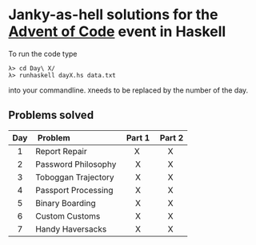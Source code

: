 # Janky-as-hell solutions for the [Advent of Code](https://adventofcode.com/2020) event in Haskell

To run the code type

```ghc,sh
λ> cd Day\ X/
λ> runhaskell dayX.hs data.txt
```
into your commandline. ```X```needs to be replaced by the number of the day.

## Problems solved

| Day | Problem 	| Part 1 | Part 2 |
| :-: |	:-------	| :----: | :----: |
| 1 | Report Repair	| X	 | X	  |
| 2 | Password Philosophy | X | X |
| 3 | Toboggan Trajectory | X | X |
| 4 | Passport Processing | X | X |
| 5 | Binary Boarding | X | X |
| 6 | Custom Customs | X | X |
| 7 | Handy Haversacks | X | X |
